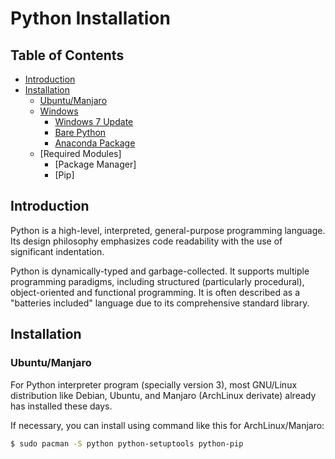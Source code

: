 # Python Installation

## Table of Contents
- [Introduction](#introduction)
- [Installation](#installation)
    + [Ubuntu/Manjaro]()
    + [Windows]()
        * [Windows 7 Update]()
        * [Bare Python]()
        * [Anaconda Package]()
    + [Required Modules]
        * [Package Manager]
        * [Pip]

## Introduction

Python is a high-level, interpreted, general-purpose programming language.
Its design philosophy emphasizes code readability with the use of significant indentation.

Python is dynamically-typed and garbage-collected. It supports multiple programming paradigms, including structured (particularly procedural), object-oriented and functional programming.
It is often described as a "batteries included" language due to its comprehensive standard library.

## Installation

### Ubuntu/Manjaro

For Python interpreter program (specially version 3), most GNU/Linux distribution like Debian, Ubuntu, and Manjaro (ArchLinux derivate) already has installed these days.

If necessary, you can install using command like this for ArchLinux/Manjaro:

```sh
$ sudo pacman -S python python-setuptools python-pip
```